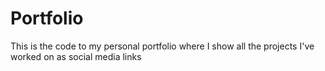 # Portfolio
This is the code to my personal portfolio where I show all the projects I've worked on as social media links 
